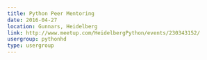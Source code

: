 ```yaml
---
title: Python Peer Mentoring
date: 2016-04-27
location: Gunnars, Heidelberg
link: http://www.meetup.com/HeidelbergPython/events/230343152/
usergroup: pythonhd
type: usergroup
---
```

